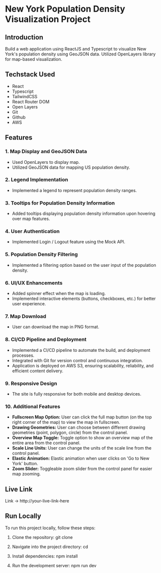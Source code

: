 # New York Population Density Visualization Project

## Introduction

Build a web application using ReactJS and Typescript to visualize New York's population density using GeoJSON data. Utilized OpenLayers library for map-based visualization.

## Techstack Used

- React
- Typescript
- TailwindCSS
- React Router DOM
- Open Layers
- Git
- Github
- AWS


## Features

### 1. Map Display and GeoJSON Data

- Used OpenLayers to display map.
- Utilized GeoJSON data for mapping US population density.

### 2. Legend Implementation

- Implemented a legend to represent population density ranges.

### 3. Tooltips for Population Density Information

- Added tooltips displaying population density information upon hovering over map features.

### 4. User Authentication

- Implemented Login / Logout feature using the Mock API.

### 5. Population Density Filtering

- Implemented a filtering option based on the user input of the population density.

### 6. UI/UX Enhancements

- Added spinner effect when the map is loading.
- Implemented interactive elements (buttons, checkboxes, etc.) for better user experience.

### 7. Map Download

- User can download the map in PNG format.

 ### 8. CI/CD Pipeline and Deployment

- Implemented a CI/CD pipeline to automate the build, and deployment processes.
- Integrated with Git for version control and continuous integration.
- Application is deployed on AWS S3, ensuring scalability, reliability, and efficient content delivery.

### 9. Responsive Design

- The site is fully responsive for both mobile and desktop devices.

### 10. Additional Features

- **Fullscreen Map Option:** User can click the full map button (on the top right corner of the map) to view the map in fullscreen.
- **Drawing Geometries:** User can choose between different drawing geometries (point, polygon, circle) from the control panel.
- **Overview Map Toggle:** Toggle option to show an overview map of the entire area from the control panel.
- **Scale Line Units:** User can change the units of the scale line from the control panel.
- **Elastic Animation:** Elastic animation when user clicks on 'Go to New York' button.
- **Zoom Slider:** Toggleable zoom slider from the control panel for easier map zooming.







## Live Link

Link -> http://your-live-link-here

## Run Locally

To run this project locally, follow these steps:

1. Clone the repository:
   git clone <repository-url>

2. Navigate into the project directory:
   cd <project-directory>

3. Install dependencies:
   npm install

4. Run the development server:
   npm run dev

